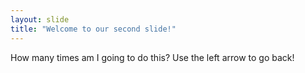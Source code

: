 ```yaml
---
layout: slide
title: "Welcome to our second slide!"
---
```


How many times am I going to do this?
Use the left arrow to go back!
